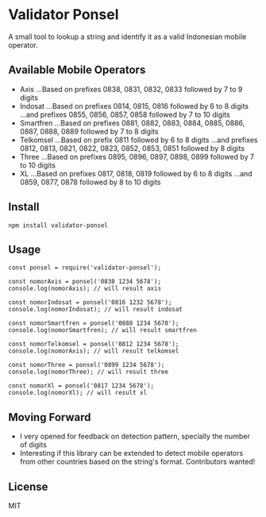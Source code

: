 # Validator Ponsel
A small tool to lookup a string and identify it as a valid Indonesian mobile operator.

## Available Mobile Operators

* Axis
...Based on prefixes 0838, 0831, 0832, 0833 followed by 7 to 9 digits
* Indosat
...Based on prefixes 0814, 0815, 0816 followed by 6 to 8 digits
...and prefixes 0855, 0856, 0857, 0858 followed by 7 to 10 digits
* Smartfren
...Based on prefixes 0881, 0882, 0883, 0884, 0885, 0886, 0887, 0888, 0889 followed by 7 to 8 digits
* Telkomsel
...Based on prefix 0811 followed by 6 to 8 digits
...and prefixes 0812, 0813, 0821, 0822, 0823, 0852, 0853, 0851 followed by 8 digits
* Three
...Based on prefixes 0895, 0896, 0897, 0898, 0899 followed by 7 to 10 digits
* XL
...Based on prefixes 0817, 0818, 0819 followed by 6 to 8 digits
...and 0859, 0877, 0878 followed by 8 to 10 digits

## Install

```
npm install validator-ponsel
```

## Usage

```
const ponsel = require('validator-ponsel');

const nomorAxis = ponsel('0838 1234 5678');
console.log(nomorAxis); // will result axis

const nomorIndosat = ponsel('0816 1232 5678');
console.log(nomorIndosat); // will result indosat

const nomorSmartfren = ponsel('0888 1234 5678');
console.log(nomorSmartfren); // will result smartfren

const nomorTelkomsel = ponsel('0812 1234 5678');
console.log(nomorAxis); // will result telkomsel

const nomorThree = ponsel('0899 1234 5678');
console.log(nomorThree); // will result three

const nomorXl = ponsel('0817 1234 5678');
console.log(nomorXl); // will result xl

```

## Moving Forward

* I very opened for feedback on detection pattern, specially the number of digits
* Interesting if this library can be extended to detect mobile operators from other countries based on the string's format. Contributors wanted!

## License

MIT